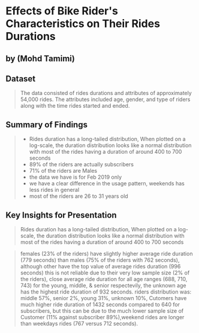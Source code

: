 # Effects of Bike Rider's Characteristics on Their Rides Durations
## by (Mohd Tamimi)


## Dataset

> The data consisted of rides durations and attributes of approximately 54,000 rides. The attributes included age, gender, and type of riders along with the time rides started and ended.


## Summary of Findings

> - Rides duration has a long-tailed distribution, When plotted on a log-scale, the duration distribution looks like a normal distribution with most of the rides having a duration of around 400 to 700 seconds
> - 89% of the riders are actually subscribers
> - 71% of the riders are Males
> - the data we have is for Feb 2019 only
> - we have a clear difference in the usage pattern, weekends has less rides in general
> - most of the riders are 26 to 31 years old


## Key Insights for Presentation

> Rides duration has a long-tailed distribution, When plotted on a log-scale, the duration distribution looks like a normal distribution with most of the rides having a duration of around 400 to 700 seconds

>females (23% of the riders) have slightly higher average ride duration (779 seconds) than males (75% of the riders with 762 seconds), although other have the top value of average rides duration (996 seconds) this is not reliable due to their very low sample size (2% of the riders), close average ride duration for all age ranges (688, 710, 743) for the young, middle, & senior respectevily, the unknown age has the highest ride duration of 932 seconds. riders distribution was: middle 57%, senior 2%, young 31%, unknown 10%, Cutomers have much higher ride duration of 1432 seconds compared to 640 for subscribers, but this can be due to the much lower sample size of Customer (11% against subscriber 89%),weekend rides are longer than weekdays rides (767 versus 712 seconds).